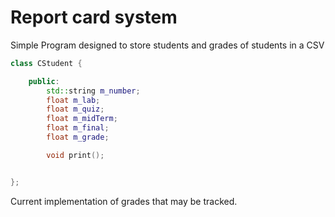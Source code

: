 # Report card system

Simple Program designed to store students and grades of students in a CSV

```cpp
class CStudent {

	public:
		std::string m_number;
		float m_lab;
		float m_quiz;
		float m_midTerm;
		float m_final;
		float m_grade;

		void print();


};
```

Current implementation of grades that may be tracked.